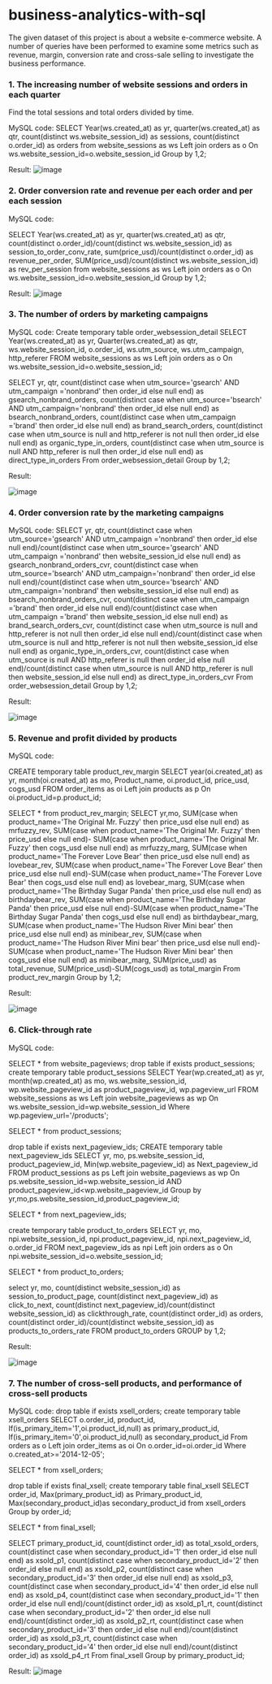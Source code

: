 # business-analytics-with-sql
The given dataset of this project is about a website e-commerce website. A number of queries have been performed to examine some metrics such as revenue, margin, conversion rate and cross-sale selling to investigate the business performance. 

### 1. The increasing number of website sessions and orders in each quarter
Find the total sessions and total orders divided by time. 

MySQL code: 
SELECT 
Year(ws.created_at) as yr,
quarter(ws.created_at) as qtr,
count(distinct ws.website_session_id) as sessions,
count(distinct o.order_id) as orders
from website_sessions as ws
Left join orders as o
On ws.website_session_id=o.website_session_id
Group by 1,2;

Result: 
![image](https://github.com/ththao99/business-analytics-with-sql/assets/135719243/8ebf0758-a197-4406-9d27-1b7619a19f61)

### 2. Order conversion rate and revenue per each order and per each session 

MySQL code: 

SELECT 
Year(ws.created_at) as yr,
quarter(ws.created_at) as qtr,
count(distinct o.order_id)/count(distinct ws.website_session_id) as session_to_order_conv_rate,
sum(price_usd)/count(distinct o.order_id) as revenue_per_order,
SUM(price_usd)/count(distinct ws.website_session_id) as rev_per_session
from website_sessions as ws
Left join orders as o
On ws.website_session_id=o.website_session_id
Group by 1,2;

Result: 
![image](https://github.com/ththao99/business-analytics-with-sql/assets/135719243/b8d3bb73-2836-41b4-afdb-2b762c04d7b5)

### 3. The number of orders by marketing campaigns

MySQL code: 
Create temporary table order_websession_detail
SELECT 
Year(ws.created_at) as yr,
Quarter(ws.created_at) as qtr,
ws.website_session_id,
o.order_id,
ws.utm_source,
ws.utm_campaign,
http_referer
FROM website_sessions as ws
Left join orders as o
On ws.website_session_id=o.website_session_id;

SELECT
yr, 
qtr,
count(distinct case when utm_source='gsearch' AND utm_campaign ='nonbrand' then order_id else null end) 
as gsearch_nonbrand_orders,
count(distinct case when utm_source='bsearch' AND utm_campaign='nonbrand' then order_id else null end) 
as bsearch_nonbrand_orders,
count(distinct case when utm_campaign ='brand' then order_id else null end) as brand_search_orders,
count(distinct case when utm_source is null and http_referer is not null then order_id else null end) 
as organic_type_in_orders,
count(distinct case when utm_source is null AND http_referer is null then order_id else null end) 
as direct_type_in_orders
From order_websession_detail
Group by 1,2;

Result: 

![image](https://github.com/ththao99/business-analytics-with-sql/assets/135719243/e44f51c4-ecd8-4d81-a62b-946432e58e20)

### 4. Order conversion rate by the marketing campaigns

MySQL code: 
SELECT
yr, 
qtr,
count(distinct case when utm_source='gsearch' AND utm_campaign ='nonbrand' then order_id else null end)/count(distinct case when utm_source='gsearch' AND utm_campaign ='nonbrand' then website_session_id else null end)  as gsearch_nonbrand_orders_cvr,
count(distinct case when utm_source='bsearch' AND utm_campaign='nonbrand' then order_id else null end)/count(distinct case when utm_source='bsearch' AND utm_campaign='nonbrand' then website_session_id else null end) as bsearch_nonbrand_orders_cvr,
count(distinct case when utm_campaign ='brand' then order_id else null end)/count(distinct case when utm_campaign ='brand' then website_session_id else null end) as brand_search_orders_cvr,
count(distinct case when utm_source is null and http_referer is not null then order_id else null end)/count(distinct case when utm_source is null and http_referer is not null then website_session_id else null end) as organic_type_in_orders_cvr,
count(distinct case when utm_source is null AND http_referer is null then order_id else null end)/count(distinct case when utm_source is null AND http_referer is null then website_session_id else null end) as direct_type_in_orders_cvr
From order_websession_detail
Group by 1,2;

Result: 

![image](https://github.com/ththao99/business-analytics-with-sql/assets/135719243/47cec98f-ff87-41df-83d0-21f774529d4d)

### 5. Revenue and profit divided by products

MySQL code: 

CREATE temporary table product_rev_margin
SELECT 
year(oi.created_at) as yr,
month(oi.created_at) as mo,
Product_name,
oi.product_id, 
price_usd,
cogs_usd
FROM order_items as oi
Left join products as p
On oi.product_id=p.product_id;


SELECT * from product_rev_margin;
SELECT
yr,mo,
SUM(case when product_name='The Original Mr. Fuzzy' then price_usd else null end) as mrfuzzy_rev,
SUM(case when product_name='The Original Mr. Fuzzy' then price_usd else null end)- SUM(case when product_name='The Original Mr. Fuzzy' then cogs_usd else null end) as mrfuzzy_marg,
SUM(case when product_name='The Forever Love Bear' then price_usd else null end) as lovebear_rev,
SUM(case when product_name='The Forever Love Bear' then price_usd else null end)-SUM(case when product_name='The Forever Love Bear' then cogs_usd else null end) as lovebear_marg,
SUM(case when product_name='The Birthday Sugar Panda' then price_usd else null end) as birthdaybear_rev,
SUM(case when product_name='The Birthday Sugar Panda' then price_usd else null end)-SUM(case when product_name='The Birthday Sugar Panda' then cogs_usd else null end) as birthdaybear_marg,
SUM(case when product_name='The Hudson River Mini bear' then price_usd else null end) as minibear_rev,
SUM(case when product_name='The Hudson River Mini bear' then price_usd else null end)-SUM(case when product_name='The Hudson River Mini bear' then cogs_usd else null end) as minibear_marg,
SUM(price_usd) as total_revenue,
SUM(price_usd)-SUM(cogs_usd) as total_margin
From product_rev_margin
Group by 1,2;

Result: 

![image](https://github.com/ththao99/business-analytics-with-sql/assets/135719243/8ec71c3d-3d41-4e1c-85ad-d387b11b2b72)

### 6. Click-through rate 
MySQL code: 

SELECT * from website_pageviews;
drop table if exists product_sessions;
create temporary table product_sessions
SELECT 
Year(wp.created_at) as yr,
month(wp.created_at) as mo,
ws.website_session_id,
wp.website_pageview_id as product_pageview_id, 
wp.pageview_url
FROM website_sessions as ws
Left join website_pageviews as wp
On ws.website_session_id=wp.website_session_id
Where wp.pageview_url='/products';

SELECT * from product_sessions;

drop table if exists next_pageview_ids;
CREATE temporary table next_pageview_ids
SELECT 
yr,
mo,
ps.website_session_id,
product_pageview_id,
Min(wp.website_pageview_id) as Next_pageview_id
FROM product_sessions as ps
Left join website_pageviews as wp
On ps.website_session_id=wp.website_session_id
AND product_pageview_id<wp.website_pageview_id
Group by yr,mo,ps.website_session_id,product_pageview_id;

SELECT * from next_pageview_ids;

create temporary table product_to_orders
SELECT yr, mo, 
npi.website_session_id, npi.product_pageview_id, npi.next_pageview_id,
o.order_id
FROM next_pageview_ids as npi
Left join orders as o
On npi.website_session_id=o.website_session_id;

SELECT * from product_to_orders;


select yr, mo, 
count(distinct website_session_id) as session_to_product_page,
count(distinct next_pageview_id) as click_to_next,
count(distinct next_pageview_id)/count(distinct website_session_id) as clickthrough_rate,
count(distinct order_id) as orders,
count(distinct order_id)/count(distinct website_session_id) as products_to_orders_rate
FROM product_to_orders
GROUP by 1,2;

Result: 

![image](https://github.com/ththao99/business-analytics-with-sql/assets/135719243/0ee8e1b2-ed72-4880-8bb3-acc2706c8733)

### 7. The number of cross-sell products, and performance of cross-sell products 

MySQL code: 
drop table if exists xsell_orders;
create temporary table xsell_orders
SELECT 
o.order_id, product_id,
If(is_primary_item='1',oi.product_id,null) as primary_product_id,
If(is_primary_item='0',oi.product_id,null) as secondary_product_id
From orders as o
Left join order_items as oi
On o.order_id=oi.order_id
Where o.created_at>='2014-12-05';

SELECT * from xsell_orders;

drop table if exists final_xsell;
create temporary table final_xsell
SELECT order_id, Max(primary_product_id) as Primary_product_id, Max(secondary_product_id)as secondary_product_id
from xsell_orders
Group by order_id;

SELECT * from final_xsell;

SELECT
primary_product_id,
count(distinct order_id) as total_xsold_orders, 
count(distinct case when secondary_product_id='1' then order_id else null end) as xsold_p1,
count(distinct case when secondary_product_id='2' then order_id else null end) as xsold_p2,
count(distinct case when secondary_product_id='3' then order_id else null end) as xsold_p3,
count(distinct case when secondary_product_id='4' then order_id else null end) as xsold_p4,
count(distinct case when secondary_product_id='1' then order_id else null end)/count(distinct order_id) as xsold_p1_rt,
count(distinct case when secondary_product_id='2' then order_id else null end)/count(distinct order_id) as xsold_p2_rt,
count(distinct case when secondary_product_id='3' then order_id else null end)/count(distinct order_id) as xsold_p3_rt,
count(distinct case when secondary_product_id='4' then order_id else null end)/count(distinct order_id) as xsold_p4_rt
From final_xsell
Group by primary_product_id; 

Result: 
![image](https://github.com/ththao99/business-analytics-with-sql/assets/135719243/aeefac5c-2f3e-434f-91e1-2a76cb4fdc23)

